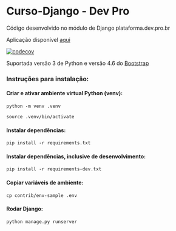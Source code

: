 # Curso-Django - Dev Pro

Código desenvolvido no módulo de Django plataforma.dev.pro.br

Aplicação disponível [aqui](https://curso-django.fly.dev/)

[![codecov](https://codecov.io/gh/gabrielwp87/curso-django/branch/main/graph/badge.svg?token=9kIHtEujlU)](https://codecov.io/gh/gabrielwp87/curso-django)

Suportada versão 3 de Python e versão 4.6 do [Bootstrap](https://getbootstrap.com/docs/4.6/getting-started/introduction/)

### <strong>Instruções para instalação</strong>:

#### Criar e ativar ambiente virtual Python (venv):

```console
python -m venv .venv
```

```console
source .venv/bin/activate
```

#### <strong>Instalar dependências</strong>:

```console
pip install -r requirements.txt
```

#### <strong>Instalar dependências, inclusive de desenvolvimento</strong>:

```console
pip install -r requirements-dev.txt
```

#### Copiar variáveis de ambiente:
```console
cp contrib/env-sample .env
```

#### Rodar Django:
```console
python manage.py runserver
```